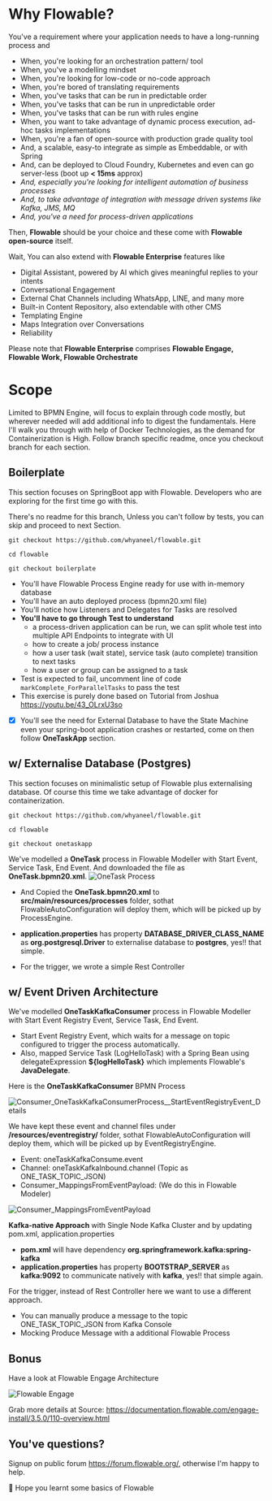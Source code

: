 # Why Flowable?
You've a requirement where your application needs to have a long-running process and
- When, you're looking for an orchestration pattern/ tool
- When, you've a modelling mindset
- When, you're looking for low-code or no-code approach
- When, you're bored of translating requirements
- When, you've tasks that can be run in predictable order
- When, you've tasks that can be run in unpredictable order
- When, you've tasks that can be run with rules engine
- When, you want to take advantage of dynamic process execution, ad-hoc tasks implementations
- When, you're a fan of open-source with production grade quality tool
- And, a scalable, easy-to integrate as simple as Embeddable, or with Spring
- And, can be deployed to Cloud Foundry, Kubernetes and even can go server-less (boot up **< 15ms** approx)
- _And, especially you're looking for intelligent automation of business processes_
- _And, to take advantage of integration with message driven systems like Kafka, JMS, MQ_
- _And, you've a need for process-driven applications_

Then, **Flowable** should be your choice and these come with **Flowable open-source** itself.

Wait, You can also extend with **Flowable Enterprise** features like
- Digital Assistant, powered by AI which gives meaningful replies to your intents
- Conversational Engagement
- External Chat Channels including WhatsApp, LINE, and many more
- Built-in Content Repository, also extendable with other CMS
- Templating Engine
- Maps Integration over Conversations
- Reliability

Please note that **Flowable Enterprise** comprises **Flowable Engage, Flowable Work, Flowable Orchestrate**

# Scope
Limited to BPMN Engine, will focus to explain through code mostly, but wherever needed will add additional info to digest the fundamentals.
Here I'll walk you through with help of Docker Technologies, as the demand for Containerization is High. Follow branch specific readme, once you checkout branch for each section.

## Boilerplate
This section focuses on SpringBoot app with Flowable. Developers who are exploring for the first time go with this.

There's no readme for this branch, Unless you can't follow by tests, you can skip and proceed to next Section.
```
git checkout https://github.com/whyaneel/flowable.git

cd flowable

git checkout boilerplate
```

- You'll have Flowable Process Engine ready for use with in-memory database
- You'll have an auto deployed process (bpmn20.xml file)
- You'll notice how Listeners and Delegates for Tasks are resolved
- **You'll have to go through Test to understand**
    - a process-driven application can be run, we can split whole test into multiple API Endpoints to integrate with UI
    - how to create a job/ process instance
    - how a user task (wait state), service task (auto complete) transition to next tasks
    - how a user or group can be assigned to a task
- Test is expected to fail, uncomment line of code `markComplete_ForParallelTasks` to pass the test
- This exercise is purely done based on Tutorial from Joshua https://youtu.be/43_OLrxU3so
- [x] You'll see the need for External Database to have the State Machine even your spring-boot application crashes or restarted, come on then follow **OneTaskApp** section.

## w/ Externalise Database (Postgres)
This section focuses on minimalistic setup of Flowable plus externalising database. Of course this time we take advantage of docker for containerization.

```
git checkout https://github.com/whyaneel/flowable.git

cd flowable

git checkout onetaskapp
```

We've modelled a **OneTask** process in Flowable Modeller with Start Event, Service Task, End Event. And downloaded the file as **OneTask.bpmn20.xml**.
![OneTask Process](https://github.com/whyaneel/flowable/blob/onetaskapp/readme/OneTask_BPMN_Model.png?raw=true)

-  And Copied the **OneTask.bpmn20.xml** to **src/main/resources/processes** folder, sothat FlowableAutoConfiguration will deploy them, which will be picked up by ProcessEngine.

- **application.properties** has property **DATABASE_DRIVER_CLASS_NAME** as **org.postgresql.Driver** to externalise database to **postgres**, yes!! that simple.

- For the trigger, we wrote a simple Rest Controller 

## w/ Event Driven Architecture

We've modelled  **OneTaskKafkaConsumer** process in Flowable Modeller with Start Event Registry Event, Service Task, End Event. 
- Start Event Registry Event, which waits for a message on topic configured to trigger the process automatically. 
- Also, mapped Service Task (LogHelloTask) with a Spring Bean using delegateExpression **${logHelloTask}** which implements Flowable's **JavaDelegate**.

Here is the **OneTaskKafkaConsumer** BPMN Process

![Consumer_OneTaskKafkaConsumerProcess__StartEventRegistryEvent_Details](https://github.com/whyaneel/flowable/blob/onetaskapp-kafka/readme/Consumer_OneTaskKafkaConsumerProcess__StartEventRegistryEvent_Details.png?raw=true)

We have kept these event and channel files under **/resources/eventregistry/** folder, sothat FlowableAutoConfiguration will deploy them, which will be picked up by EventRegistryEngine.
- Event: oneTaskKafkaConsume.event
- Channel: oneTaskKafkaInbound.channel (Topic as ONE_TASK_TOPIC_JSON)
- Consumer_MappingsFromEventPayload: (We do this in Flowable Modeler)

![Consumer_MappingsFromEventPayload](https://github.com/whyaneel/flowable/blob/onetaskapp-kafka/readme/Consumer_MappingsFromEventPayload.png?raw=true)

**Kafka-native Approach** with Single Node Kafka Cluster and by updating pom.xml, application.properties
 - **pom.xml** will  have dependency **org.springframework.kafka:spring-kafka**
 - **application.properties** has property **BOOTSTRAP_SERVER** as **kafka:9092** to communicate natively with **kafka**, yes!! that simple again.
 
For the trigger, instead of Rest Controller here we want to use a different approach.
- You can manually produce a message to the topic ONE_TASK_TOPIC_JSON from Kafka Console
- Mocking Produce Message with a additional Flowable Process

## Bonus 
Have a look at Flowable Engage Architecture

![Flowable Engage](https://github.com/whyaneel/flowable/blob/master/readme/flowable-engage-arch.png?raw=true)

Grab more details at Source: https://documentation.flowable.com/engage-install/3.5.0/110-overview.html

## You've questions?
Signup on public forum https://forum.flowable.org/, otherwise I'm happy to help.

👏 Hope you learnt some basics of Flowable
